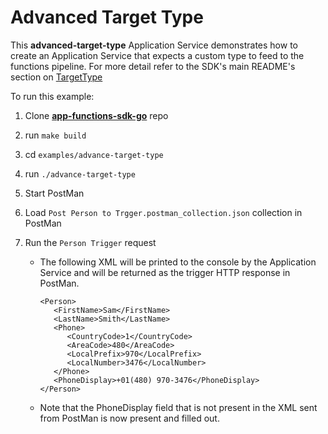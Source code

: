 # Advanced Target Type  

This **advanced-target-type** Application Service demonstrates how to create an Application Service that expects a custom type to feed to the functions pipeline. For more detail refer to the SDK's main README's section on [TargetType](https://github.com/edgexfoundry/app-functions-sdk-go/blob/master/README.md#target-type)

To run this example:

1.  Clone **[app-functions-sdk-go](https://github.com/edgexfoundry/app-functions-sdk-go)** repo

2. run `make build`

3. cd `examples/advance-target-type`

4. run `./advance-target-type`

5. Start PostMan

6. Load `Post Person to Trgger.postman_collection.json` collection in PostMan

7. Run the `Person Trigger` request

   - The following XML will be printed to the console by the Application Service and will be returned as the trigger HTTP response in PostMan.

     ```
     <Person>
        <FirstName>Sam</FirstName>
        <LastName>Smith</LastName>
        <Phone>
           <CountryCode>1</CountryCode>
           <AreaCode>480</AreaCode>
           <LocalPrefix>970</LocalPrefix>
           <LocalNumber>3476</LocalNumber>
        </Phone>
        <PhoneDisplay>+01(480) 970-3476</PhoneDisplay>
     </Person>
     ```

   - Note that the PhoneDisplay field that is not present in the XML sent from PostMan is now present and filled out.



